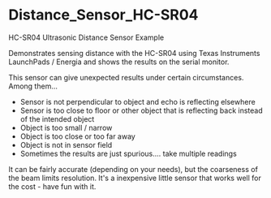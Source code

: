 # Distance_Sensor_HC-SR04
HC-SR04 Ultrasonic Distance Sensor Example

Demonstrates sensing distance with the HC-SR04 using Texas Instruments LaunchPads / Energia and shows the results on the serial monitor.

This sensor can give unexpected results under certain circumstances.  Among them...
* Sensor is not perpendicular to object and echo is reflecting elsewhere
* Sensor is too close to floor or other object that is reflecting back instead of the intended object
* Object is too small / narrow
* Object is too close or too far away
* Object is not in sensor field
* Sometimes the results are just spurious.... take multiple readings

It can be fairly accurate (depending on your needs), but the coarseness of the beam limits resolution.  It's a inexpensive little sensor that works well for the cost - have fun with it.
